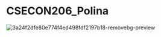 # CSECON206_Polina

![3a24f2dfe80e774f4ed498fdf2197b18-removebg-preview](https://github.com/Rising-Stars-by-Sunshine/CSECON206_Polina/assets/148934457/baa9a3e6-e19c-4162-8f30-99b70945cf66)
